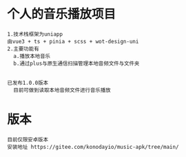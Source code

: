 # 个人的音乐播放项目
    1.技术栈框架为uniapp
    由vue3 + ts + pinia + scss + wot-design-uni
    2.主要功能有 
      a.播放本地音乐
      b.通过plus与原生通信扫描管理本地音频文件与文件夹


    已发布1.0.0版本 
      目前可做到读取本地音频文件进行音乐播放
# 版本
    目前仅限安卓版本
    安装地址 https://gitee.com/konodayio/music-apk/tree/main/